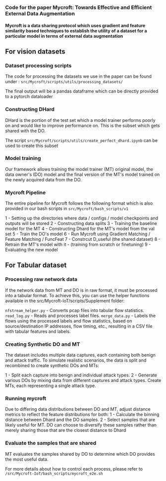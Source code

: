 ### Code for the paper Mycroft: Towards Effective and Efficient External Data Augmentation

#### Mycroft is a data sharing protocol which uses gradient and feature similarity based techniques to establish the utility of a dataset for a particular model in terms of external data augmentation

## For vision datasets
### Dataset processing scripts
The code for processing the datasets we use in the paper can be found under : 
`src/Mycroft/scripts/utils/processing_datasets/`

The final output will be a pandas dataframe which can be directly provided to a pytorch dataloader


### Constructing DHard
DHard is the portion of the test set which a model trainer performs poorly on and would like to improve performance on. This is the subset which gets shared with the DO. 

The script `src/Mycroft/scripts/utils/create_perfect_dhard.ipynb` can be used to create this subset

### Model training

Our framework allows training the model trainer (MT) original model, the data owner's (DO) model and the final version of the MT's model trained on the newly acquired data from the DO.

### Mycroft Pipeline

The entire pipeline for Mycroft follows the following format which is also provided in our bash scripts in `src/Mycroft/bash_scripts/v1`

1 - Setting up the directories where data / configs / model checkpoints and outputs will be stored
2 - Constructing data splits
3 - Training the baseline model for the MT
4 - Constructing Dhard for the MT's model from the val set
5 - Train the DO's model
6 - Run Mycroft using Gradient Matching / Feature Matching / FuncFeat
7 - Constrcut D_useful (the shared dataset)
8 - Retrain the MT's model with it - (training from scratch or finetuning)
9 - Evaluating the new model


## For Tabular dataset

### Processing raw network data
If the network data from MT and DO is in raw format, it must be processed into a tabular format. To achieve this, you can use the helper functions available in the src/Mycroft-IoT/scripts/Supplement folder:

`nfstream_helper.py` - Converts pcap files into tabular flow statistics.
`read_log.py` - Reads and processes label files.
`merge_data.py` - Labels the flows using the processed labels and flow statistics, based on source/destination IP addresses, flow timing, etc., resulting in a CSV file with tabular features and labels.

### Creating Synthetic DO and MT
The dataset includes multiple data captures, each containing both benign and attack traffic. To simulate realistic scenarios, the data is split and recombined to create synthetic DOs and MTs:

1 - Split each capture into benign and individual attack types.
2 - Generate various DOs by mixing data from different captures and attack types. Create MTs, each representing a single attack type.

### Running mycroft
Due to differing data distributions between DO and MT, adjust distance metrics to reflect the feature distributions for both:
1 - Calculate the binning distance between Dhard and the DO samples.
2 - Select samples that are likely useful for MT. DO can choose to diversify these samples rather than merely sharing those that are the closest distance to Dhard

### Evaluate the samples that are shared 
MT evaluates the samples shared by DO to determine which DO provides the most useful data.

For more details about how to control each process, please refer to `/src/Mycroft-IoT/bash_scripts/mycroft_e2e.sh`

